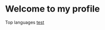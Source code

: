 # Welcome to my profile
Top languages
[test](https://github-readme-stats.vercel.app/api?username=zufinho&show_icons=true&theme=radical)